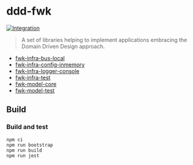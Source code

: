 # ddd-fwk

[![Integration](https://github.com/tmorin/ddd-fwk/workflows/Integration/badge.svg?branch=master)](https://github.com/tmorin/ddd-fwk/actions?query=workflow%3AIntegration+branch%3Amaster)

> A set of libraries helping to implement applications embracing the Domain Driven Design approach.

- [fwk-infra-bus-local](packages/ddd-fwk-infra-bus-local)
- [fwk-infra-config-inmemory](packages/ddd-fwk-infra-config-inmemory)
- [fwk-infra-logger-console](packages/ddd-fwk-infra-logger-console)
- [fwk-infra-test](packages/ddd-fwk-infra-test)
- [fwk-model-core](packages/ddd-fwk-model-core)
- [fwk-model-test](packages/ddd-fwk-model-test)

## Build

### Build and test

```shell script
npm ci
npm run bootstrap
npm run build
npm run jest
```

